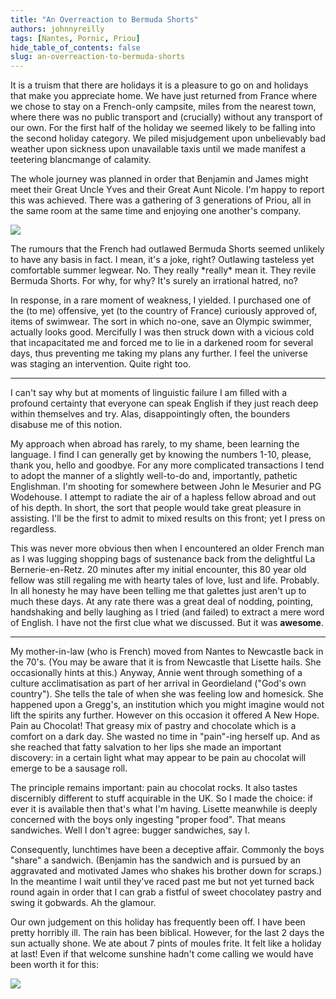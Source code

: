 ```yaml
---
title: "An Overreaction to Bermuda Shorts"
authors: johnnyreilly
tags: [Nantes, Pornic, Priou]
hide_table_of_contents: false
slug: an-overreaction-to-bermuda-shorts
---
```

It is a truism that there are holidays it is a pleasure to go on and holidays that make you appreciate home. We have just returned from France where we chose to stay on a French-only campsite, miles from the nearest town, where there was no public transport and (crucially) without any transport of our own. For the first half of the holiday we seemed likely to be falling into the second holiday category. We piled misjudgement upon unbelievably bad weather upon sickness upon unavailable taxis until we made manifest a teetering blancmange of calamity.

The whole journey was planned in order that Benjamin and James might meet their Great Uncle Yves and their Great Aunt Nicole. I'm happy to report this was achieved. There was a gathering of 3 generations of Priou, all in the same room at the same time and enjoying one another's company.

![](https://blogger.googleusercontent.com/img/b/R29vZ2xl/AVvXsEhvfqP7EbQsZgQfdt_l73NzMduwrX3eA10Db3h9kFuv9U2BKILxioevfiY9WnJVYWh0Mf7_pBDjg5wCojLjMMkDYl5Kz6v9vbKCFKyOYzuyx2uj0QWQRVqSmq3WF_Iy6f24YjDmWOYBdBg/s320/BermudaShortsDanger.jpg)

The rumours that the French had outlawed Bermuda Shorts seemed unlikely to have any basis in fact. I mean, it's a joke, right? Outlawing tasteless yet comfortable summer legwear. No. They really \*really\* mean it. They revile Bermuda Shorts. For why, for why? It's surely an irrational hatred, no?

In response, in a rare moment of weakness, I yielded. I purchased one of the (to me) offensive, yet (to the country of France) curiously approved of, items of swimwear. The sort in which no-one, save an Olympic swimmer, actually looks good. Mercifully I was then struck down with a vicious cold that incapacitated me and forced me to lie in a darkened room for several days, thus preventing me taking my plans any further. I feel the universe was staging an intervention. Quite right too.

---

I can't say why but at moments of linguistic failure I am filled with a profound certainty that everyone can speak English if they just reach deep within themselves and try. Alas, disappointingly often, the bounders disabuse me of this notion.

My approach when abroad has rarely, to my shame, been learning the language. I find I can generally get by knowing the numbers 1-10, please, thank you, hello and goodbye. For any more complicated transactions I tend to adopt the manner of a slightly well-to-do and, importantly, pathetic Englishman. I'm shooting for somewhere between John le Mesurier and PG Wodehouse. I attempt to radiate the air of a hapless fellow abroad and out of his depth. In short, the sort that people would take great pleasure in assisting. I'll be the first to admit to mixed results on this front; yet I press on regardless.

This was never more obvious then when I encountered an older French man as I was lugging shopping bags of sustenance back from the delightful La Bernerie-en-Retz. 20 minutes after my initial encounter, this 80 year old fellow was still regaling me with hearty tales of love, lust and life. Probably. In all honesty he may have been telling me that galettes just aren't up to much these days. At any rate there was a great deal of nodding, pointing, handshaking and belly laughing as I tried (and failed) to extract a mere word of English. I have not the first clue what we discussed. But it was **awesome**.

---

My mother-in-law (who is French) moved from Nantes to Newcastle back in the 70's. (You may be aware that it is from Newcastle that Lisette hails. She occasionally hints at this.) Anyway, Annie went through something of a culture acclimatisation as part of her arrival in Geordieland ("God's own country"). She tells the tale of when she was feeling low and homesick. She happened upon a Gregg's, an institution which you might imagine would not lift the spirits any further. However on this occasion it offered A New Hope. Pain au Chocolat! That greasy mix of pastry and chocolate which is a comfort on a dark day. She wasted no time in "pain"-ing herself up. And as she reached that fatty salvation to her lips she made an important discovery: in a certain light what may appear to be pain au chocolat will emerge to be a sausage roll.

The principle remains important: pain au chocolat rocks. It also tastes discernibly different to stuff acquirable in the UK. So I made the choice: if ever it is available then that's what I'm having. Lisette meanwhile is deeply concerned with the boys only ingesting "proper food". That means sandwiches. Well I don't agree: bugger sandwiches, say I.

Consequently, lunchtimes have been a deceptive affair. Commonly the boys "share" a sandwich. (Benjamin has the sandwich and is pursued by an aggravated and motivated James who shakes his brother down for scraps.) In the meantime I wait until they've raced past me but not yet turned back round again in order that I can grab a fistful of sweet chocolatey pastry and swing it gobwards. Ah the glamour.

Our own judgement on this holiday has frequently been off. I have been pretty horribly ill. The rain has been biblical. However, for the last 2 days the sun actually shone. We ate about 7 pints of moules frite. It felt like a holiday at last! Even if that welcome sunshine hadn't come calling we would have been worth it for this:

![](https://blogger.googleusercontent.com/img/b/R29vZ2xl/AVvXsEicQxa4gmcWNaEViYWy2tEZza9KPhDnrCxEjVxxjsf768c1HPYATXVUwowKt6L1ev_6pGm4pXULtft8p8oToVHSaQJu6PtzQpzt6_aXDJgW7f23hEFtqakjcx9sF4VYsSUFEIjYpStI_4I/s400/Priou-Family.jpg)


